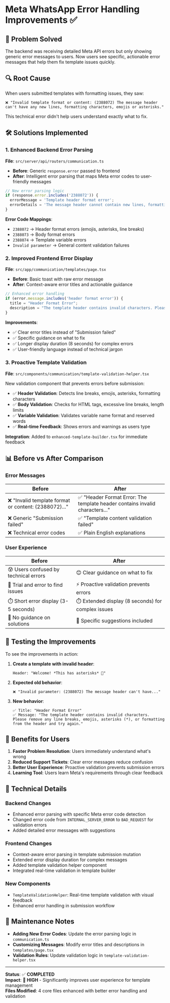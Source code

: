 # Meta WhatsApp Error Handling Improvements ✅

## 🎯 **Problem Solved**

The backend was receiving detailed Meta API errors but only showing generic error messages to users. Now users see specific, actionable error messages that help them fix template issues quickly.

## 🔍 **Root Cause**

When users submitted templates with formatting issues, they saw:
```
❌ "Invalid template format or content: (2388072) The message header can't have any new lines, formatting characters, emojis or asterisks."
```

This technical error didn't help users understand exactly what to fix.

## 🛠️ **Solutions Implemented**

### 1. **Enhanced Backend Error Parsing**
**File**: `src/server/api/routers/communication.ts`

- **Before**: Generic `response.error` passed to frontend
- **After**: Intelligent error parsing that maps Meta error codes to user-friendly messages

```typescript
// New error parsing logic
if (response.error.includes('2388072')) {
  errorMessage = 'Template header format error';
  errorDetails = 'The message header cannot contain new lines, formatting characters, emojis, or asterisks (*). Please use plain text only.';
}
```

**Error Code Mappings**:
- `2388072` → Header format errors (emojis, asterisks, line breaks)
- `2388073` → Body format errors
- `2388074` → Template variable errors
- `Invalid parameter` → General content validation failures

### 2. **Improved Frontend Error Display**
**File**: `src/app/communication/templates/page.tsx`

- **Before**: Basic toast with raw error message
- **After**: Context-aware error titles and actionable guidance

```typescript
// Enhanced error handling
if (error.message.includes('header format error')) {
  title = "Header Format Error";
  description = "The template header contains invalid characters. Please remove any line breaks, emojis, asterisks (*), or formatting from the header and try again.";
}
```

**Improvements**:
- ✅ Clear error titles instead of "Submission failed"
- ✅ Specific guidance on what to fix
- ✅ Longer display duration (8 seconds) for complex errors
- ✅ User-friendly language instead of technical jargon

### 3. **Proactive Template Validation**
**File**: `src/components/communication/template-validation-helper.tsx`

New validation component that prevents errors before submission:

- ✅ **Header Validation**: Detects line breaks, emojis, asterisks, formatting characters
- ✅ **Body Validation**: Checks for HTML tags, excessive line breaks, length limits
- ✅ **Variable Validation**: Validates variable name format and reserved words
- ✅ **Real-time Feedback**: Shows errors and warnings as users type

**Integration**: Added to `enhanced-template-builder.tsx` for immediate feedback

## 📊 **Before vs After Comparison**

### **Error Messages**

| Before | After |
|--------|-------|
| ❌ "Invalid template format or content: (2388072)..." | ✅ "Header Format Error: The template header contains invalid characters..." |
| ❌ Generic "Submission failed" | ✅ "Template content validation failed" |
| ❌ Technical error codes | ✅ Plain English explanations |

### **User Experience**

| Before | After |
|--------|-------|
| 😰 Users confused by technical errors | 😊 Clear guidance on what to fix |
| 🔄 Trial and error to find issues | ⚡ Proactive validation prevents errors |
| ⏱️ Short error display (3-5 seconds) | ⏱️ Extended display (8 seconds) for complex issues |
| 🎯 No guidance on solutions | 🎯 Specific suggestions included |

## 🧪 **Testing the Improvements**

To see the improvements in action:

1. **Create a template with invalid header**:
   ```
   Header: "Welcome! *This has asterisks* 🎉"
   ```

2. **Expected old behavior**: 
   ```
   ❌ "Invalid parameter: (2388072) The message header can't have..."
   ```

3. **New behavior**:
   ```
   ✅ Title: "Header Format Error"
   ✅ Message: "The template header contains invalid characters. Please remove any line breaks, emojis, asterisks (*), or formatting from the header and try again."
   ```

## 🎉 **Benefits for Users**

1. **Faster Problem Resolution**: Users immediately understand what's wrong
2. **Reduced Support Tickets**: Clear error messages reduce confusion
3. **Better User Experience**: Proactive validation prevents submission errors
4. **Learning Tool**: Users learn Meta's requirements through clear feedback

## 🔧 **Technical Details**

### **Backend Changes**
- Enhanced error parsing with specific Meta error code detection
- Changed error code from `INTERNAL_SERVER_ERROR` to `BAD_REQUEST` for validation errors
- Added detailed error messages with suggestions

### **Frontend Changes**  
- Context-aware error parsing in template submission mutation
- Extended error display duration for complex messages
- Added template validation helper component
- Integrated real-time validation in template builder

### **New Components**
- `TemplateValidationHelper`: Real-time template validation with visual feedback
- Enhanced error handling in submission workflow

## 📝 **Maintenance Notes**

- **Adding New Error Codes**: Update the error parsing logic in `communication.ts` 
- **Customizing Messages**: Modify error titles and descriptions in `templates/page.tsx`
- **Validation Rules**: Update validation logic in `template-validation-helper.tsx`

---

**Status**: ✅ **COMPLETED**  
**Impact**: 🎯 **HIGH** - Significantly improves user experience for template management  
**Files Modified**: 4 core files enhanced with better error handling and validation